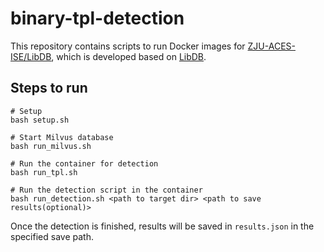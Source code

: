 # binary-tpl-detection
This repository contains scripts to run Docker images for [ZJU-ACES-ISE/LibDB](https://github.com/ZJU-ACES-ISE/LibDB), which is developed based on [LibDB](https://github.com/DeepSoftwareAnalytics/LibDB).

## Steps to run
```shell
# Setup
bash setup.sh

# Start Milvus database
bash run_milvus.sh

# Run the container for detection
bash run_tpl.sh

# Run the detection script in the container
bash run_detection.sh <path to target dir> <path to save results(optional)>
```

Once the detection is finished, results will be saved in `results.json` in the specified save path.
